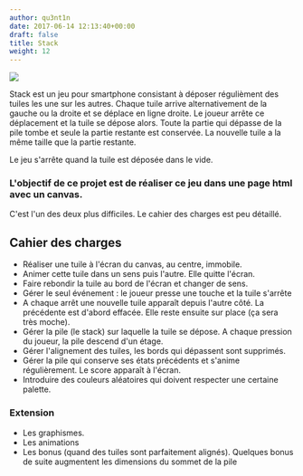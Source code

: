 ```yaml
---
author: qu3nt1n
date: 2017-06-14 12:13:40+00:00
draft: false
title: Stack
weight: 12
---
```


![](https://lh3.googleusercontent.com/EbKHPs7mrWU9wqLihX9zqPEk0OsZgBxwF0bC0A-I7nBlDxiAa07i0C2YcVDM1cP8gGw=h900-rw)




Stack est un jeu pour smartphone consistant à déposer régulièment des tuiles les une sur les autres. Chaque tuile arrive alternativement de la gauche ou la droite et se déplace en ligne droite. Le joueur arrête ce déplacement et la tuile se dépose alors.
Toute la partie qui dépasse de la pile tombe et seule la partie restante est conservée.
La nouvelle tuile a la même taille que la partie restante.

Le jeu s'arrête quand la tuile est déposée dans le vide.


### L'objectif de ce projet est de réaliser ce jeu dans une page html avec un canvas.


C'est l'un des deux plus difficiles. Le cahier des charges est peu détaillé.


## Cahier des charges





* Réaliser une tuile à l'écran du canvas, au centre, immobile.
* Animer cette tuile dans un sens puis l'autre. Elle quitte l'écran.
* Faire rebondir la tuile au bord de l'écran et changer de sens.
* Gérer le seul événement : le joueur presse une touche et la tuile s'arrête
* A chaque arrêt une nouvelle tuile apparaît depuis l'autre côté. La précédente est d'abord effacée. Elle reste ensuite sur place (ça sera très moche).
* Gérer la pile (le stack) sur laquelle la tuile se dépose. A chaque pression du joueur, la pile descend d'un étage.
* Gérer l'alignement des tuiles, les bords qui dépassent sont supprimés.
* Gérer la pile qui conserve ses états précédents et s'anime régulièrement. Le score apparaît à l'écran.
* Introduire des couleurs aléatoires qui doivent respecter une certaine palette.



### Extension





* Les graphismes.
* Les animations
* Les bonus (quand des tuiles sont parfaitement alignés). Quelques bonus de suite augmentent les dimensions du sommet de la pile

